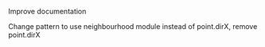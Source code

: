 Improve documentation

Change pattern to use neighbourhood module instead
of point.dirX, remove point.dirX
